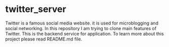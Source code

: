 # twitter_server
Twitter is a famous social media website. it is used for microblogging and social networking. In this repository I am trying to clone main features of Twitter. This is the backend service for application. To learn more about this project please read README.md file.

